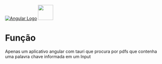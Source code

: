 [![Angular Logo](https://www.vectorlogo.zone/logos/angular/angular-icon.svg)](https://angular.io/) <img src="https://raw.githubusercontent.com/gilbarbara/logos/master/logos/tauri.svg" width="50">

# Função

Apenas um aplicativo angular com tauri que procura por pdfs que contenha uma palavra chave informada em um Input
